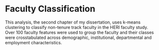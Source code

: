 # Faculty Classification

This analysis, the second chapter of my dissertation, uses k-means clustering to classify non-tenure track faculty in the HERI faculty study.  Over 100 faculty features were used to group the faculty and their classes were crosstabulated across demographic, institutional, departmental and employment characteristics.

